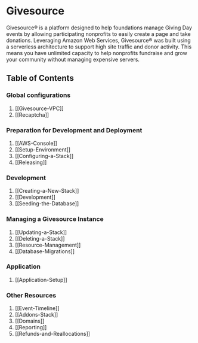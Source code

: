 # Givesource
Givesource® is a platform designed to help foundations manage Giving Day events by allowing participating nonprofits to easily create a page and take donations.
Leveraging Amazon Web Services, Givesource® was built using a serverless architecture to support high site traffic and donor activity.
This means you have unlimited capacity to help nonprofits fundraise and grow your community without managing expensive servers.

## Table of Contents
### Global configurations
1. [[Givesource-VPC]]
1. [[Recaptcha]]

### Preparation for Development and Deployment
1. [[AWS-Console]]
1. [[Setup-Environment]]
1. [[Configuring-a-Stack]]
1. [[Releasing]]

### Development
1. [[Creating-a-New-Stack]]
1. [[Development]]
1. [[Seeding-the-Database]]

### Managing a Givesource Instance
1. [[Updating-a-Stack]]
1. [[Deleting-a-Stack]]
1. [[Resource-Management]]
1. [[Database-Migrations]]

### Application
1. [[Application-Setup]]

### Other Resources
1. [[Event-Timeline]]
1. [[Addons-Stack]]
1. [[Domains]]
1. [[Reporting]]
1. [[Refunds-and-Reallocations]]
